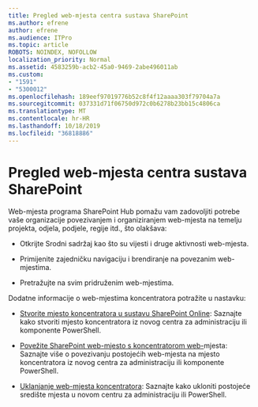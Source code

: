 ```yaml
---
title: Pregled web-mjesta centra sustava SharePoint
ms.author: efrene
author: efrene
ms.audience: ITPro
ms.topic: article
ROBOTS: NOINDEX, NOFOLLOW
localization_priority: Normal
ms.assetid: 4583259b-acb2-45a0-9469-2abe496011ab
ms.custom:
- "1591"
- "5300012"
ms.openlocfilehash: 189eef97019776b52c8f4f12aaaa303f79704a7a
ms.sourcegitcommit: 037331d71f06750d972c0b6278b23bb15c4806ca
ms.translationtype: MT
ms.contentlocale: hr-HR
ms.lasthandoff: 10/18/2019
ms.locfileid: "36818886"
---
```

# <a name="sharepoint-hub-sites-overview"></a>Pregled web-mjesta centra sustava SharePoint

Web-mjesta programa SharePoint Hub pomažu vam zadovoljiti potrebe vaše organizacije povezivanjem i organiziranjem web-mjesta na temelju projekta, odjela, podjele, regije itd., što olakšava:

- Otkrijte Srodni sadržaj kao što su vijesti i druge aktivnosti web-mjesta.

- Primijenite zajedničku navigaciju i brendiranje na povezanim web-mjestima. 

- Pretražujte na svim pridruženim web-mjestima.

Dodatne informacije o web-mjestima koncentratora potražite u nastavku:
- [Stvorite mjesto koncentratora u sustavu SharePoint Online](https://docs.microsoft.com/sharepoint/create-hub-site): Saznajte kako stvoriti mjesto koncentratora iz novog centra za administraciju ili komponente PowerShell.

- [Povežite SharePoint web-mjesto s koncentratorom web-](https://support.office.com/article/associate-a-sharepoint-site-with-a-hub-site-ae0009fd-af04-4d3d-917d-88edb43efc05)mjesta: Saznajte više o povezivanju postojećih web-mjesta na mjesto koncentratora iz novog centra za administraciju ili komponente PowerShell.

- [Uklanjanje web-mjesta koncentratora](https://docs.microsoft.com/sharepoint/remove-hub-site): Saznajte kako ukloniti postojeće središte mjesta u novom centru za administraciju ili PowerShell.

